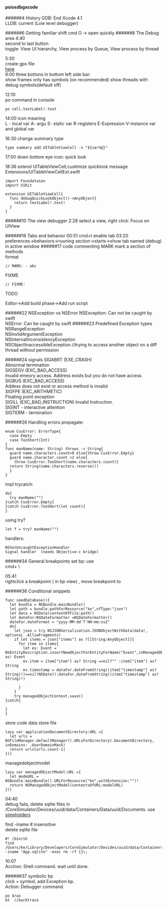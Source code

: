 #### psiosdbgxcode
######4 History
GDB: End Xcode 4.1  
LLDB: current (Low level debugger)

######6 Getting familiar
shift cmd O -> open quickly
######8 The Debug area
4:40  
second to last button  
toggle: View UI hierarchy, View process by Queue, View process by thread  

5:30  
create gpx file  
[here](http://gpx-poi.com)  
9:00
three bottons in bottom left side bar:  
show frames only has symbols  (on recommended)
show threads with debug symbols(default off)  

12:10  
po command in console
```
po cell.textLabel!.text
```

14:00 icon meaning  
L - local var A- argu S- static var R-registers E-Expression V-instance var and global var  

16:30  change summary type
```
type summary add UITableViewCell -s "${var%@}"
```

17:50
down bottom eye icon: quick look  

18:36 extend UITableViewCell,custimize quicklook message
Extensions/UITableViewCellExt.swift
```
import Foundataion
import UIKit

extension UITableViewCell{
  func debugQuickLookObject()->AnyObject{
    return textLabel!.text!
  }
}
```
######10 The view debugger
2:28
select a view, right click: Focus on UIView

######16 Tabs and behavior
00:51
cmd+t  enable tab
03:20  
preferences->behaviors->ruuning section->starts->show tab named (debug) in active window
######17 code commenting
MARK mark a section of methods  
format  
```
// MARK: - abc
```
FIXME 
```
// FIXME: 
```
TODO  

Editor->Add build phase->Add run script

######22 NSException vs NSError
NSException: Can not be caught by swift  
NSError: Can be caught by swift
######23 Predefined Exception types
NSRangeException  
NSInvlidArgumentException  
NSInternalInconsistencyException  
NSObjectInaccessibleException //trying to access another object on a diff thread without permission


######24 signals
SIGABRT (EXE_CRASH)  
Abnormal termination  
SIGSEGV (EXC_BAD_ACCESS)  
Invalid emeory access. Address exists but you do not have access  
SIGBUS (EXC_BAD_ACCESS)  
Addess does not exist or access method is invalid  
SIGFPE (EXC_ARITHMETIC)  
Floating point exception  
SIGILL (EXC_BAD_INSTRUCTION)
Invalid Instruction.  
SIGINT - interactive attention  
SIGTERM - termination

######26 Handling errors
propagate:
```
enum CusError: ErrorType{
  case Empty
  case TooShort(Int)
}
func manName(name: String) throws -> String{
  guard name.characters.count>0 else{throw CusError.Empty}
  guard name.character.count >2 else{
    throw CusError.TooShort(name.characters.count)}
  return String(name.characters.reverse())
  }
}
```
impl trycatch:
```
do{
  try manName("")
}catch CusError.Empty{
}catch CusError.TooSHort(let count){
}
```
using try?
```
let f = try? manName("")
```

handlers:
```
NSSetUncaughtExceptionHandler
Signal handler  (needs Objective-c bridge)
```
######34 General breakpoints
set bp: use  
cmd+ \


05:41  
rightclick a breakpoint ( in bp view) , move breakpoint to

######36 Conditional
snippets
```
func seedDatabase(){
  let bundle = NSBundle.mainBundle()
  let path = bundle.pathForResource("ke",ofType:"json")
  let data = NSData(contentOfFile:path!)
  let dateFor:NSDateFormatter =NSDateFormatter()
  dateFor.dateFormat = "yyyy-MM-dd'T'HH:mm:ssZ"
  do{
    let json = try NSJSONSerialization.JSONObjectWithData(data!, optionsL .AlliwFragments)
    if let items = json["items"] as ?[[String:AnyObject]]{
      for item in items{
        let ev: Event = NSEntityDescription.insertNewObjectForEntityForName("Event",inManagedObjectContext:managedObjectContext) as! Event
        ev.item = item["item"] as? String ==nil?"" :item["item"] as? String
        ev.timestamp = dataFor.dateFromString((item["timestamp"] as? String)!)==nil?NSDate():dataFor.dateFromString((item["timestamp"] as? String)!)
        
      }
    }
    try managedObjectContext.save()
}catch{

}
}
```
store code data store file
```
lazy var applicationDocumentDirectory:URL ={
  let urls = NSFileManager.defaultManager().URLsForDirectory(.DocumentDirectory, inDomains: .UserDomainMask)
  return urls[urls.count-1]
}()
```

managedobjectmodel
```
lazy var managedObjectModel:URL ={
  let modeURL = NSBundle.mainBundle().URLForResource("ke",withExtension:"")!
  return NSManagedObjectModel(contentsOfURL:modelURL)
}()
```
04:40  
debug fails, delete sqlite files in /CoreSimulator/Devices/uuid/data/Containers/Data/uuid/Documents.
use [simpholders](simpholders.com)

find -iname  # insensitive  
delete sqlite file
```
#! /bin/sh
find /Users/ke/Library/Developers/CoreSimulator/Devides/uuid/data/Containers/Data/Application -iname "App.sqlite" -exec rm -rf {}\;
```
10:07  
Acction: Shell command. wait until done.

######37
symbolic bp  
click + symbol, add Exception bp.  
Action: Debugger command.  
```
po $rax
bt  //backtrace
```
